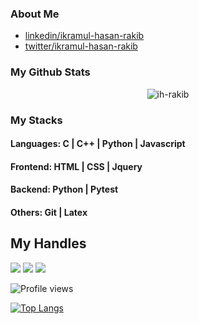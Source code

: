 ### About Me
- [linkedin/ikramul-hasan-rakib](https://www.linkedin.com/in/ikramul-hasan-rakib)
- [twitter/ikramul-hasan-rakib](https://mobile.twitter.com/hasanrakib07)

### My Github Stats
<p align="center"> <img src="https://github-readme-stats.vercel.app/api?username=ih-rakib&show_icons=true&count_private=true&theme=dark" alt="ih-rakib" />

### My Stacks
#### Languages: C | C++ | Python | Javascript

#### Frontend: HTML | CSS | Jquery

#### Backend: Python | Pytest

#### Others: Git | Latex

## My Handles
 [<img src="https://img.shields.io/badge/ih-rakib-151515?style=for-the-badge&logo=linkedin&logoColor=white">](https://www.linkedin.com/in/ikramul-hasan-rakib)
 [<img src="https://img.shields.io/badge/ih-rakib-151515?style=for-the-badge&logo=SVG&logoColor=79740e">](https://profile-summary-for-github.com/user/ih-rakib) 
 [<img src="https://img.shields.io/badge/Rakib03-151515?style=for-the-badge&logo=SVG&logoColor=79740e">](https://codeforces.com/profile/Rakib03)

![Profile views](https://gpvc.arturio.dev/ih-rakib)
 
 <!--  TOP LANGUAGES STATISTICS -->
 [![Top Langs](https://github-readme-stats.vercel.app/api/top-langs/?username=ih-rakib&theme=dark&layout=compact&align=right&width=40%)](https://github.com/ih-rakib/github-readme-stats)
